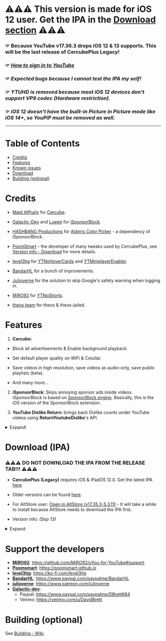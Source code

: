 # ⚠️⚠️⚠️ This version is made for iOS 12 user. Get the IPA in the [Download section](#download-ipa) ⚠️⚠️⚠️
### ☞ Because YouTube v17.36.3 drops iOS 12 & 13 supports. This will be the last release of CercubePlus Legacy!
### ☞ _[How to sign in to YouTube](https://github.com/qnblackcat/uYouPlus/discussions/447)_
### ☞ _Expected bugs because I cannot test the IPA my self!_
### ☞ _YTUHD is removed because most iOS 12 devices don't support VP9 codec (Hardware restriction)._
### ☞ _iOS 12 doesn't have the built-in Picture in Picture mode like iOS 14+, so YouPiP must be removed as well._
***

# Table of Contents
* [Credits](#credits)
* [Features](#features)
* [Known issues](#known-issues)
* [Download](#download-ipa)
* [Building (optional)](#building-optional)


# Credits
- [Majd Alfhaily](https://twitter.com/freemanrepo) for [Cercube](https://apt.alfhaily.me/depiction/FDXO5R).

- [Galactic-Dev](https://github.com/Galactic-Dev) and [Luewii](https://github.com/Luewii) for [iSponsorBlock](https://github.com/Galactic-Dev/iSponsorBlock).

- [HASHBANG Productions](https://github.com/hbang) for [Alderis Color Picker](https://github.com/hbang/Alderis) - a dependency of iSponsorBlock.

- [PoomSmart](https://twitter.com/poomsmart) - the developer of many tweaks used by CercubePlus, see [Version info - Download](#download) for more details.

- [level3tjg](https://twitter.com/level3tjg) for [YTNoHoverCards](https://github.com/level3tjg/YTNoHoverCards) and [YTMiniplayerEnabler](https://github.com/level3tjg/YTMiniplayerEnabler).

- [BandarHL](https://twitter.com/bandarhl) for a bunch of improvements.

- [Julioverne](https://twitter.com/ijulioverne) for the solution to skip Google's safety warning when logging in.

- [MiRO92](https://twitter.com/miro92) for [YTNoShorts](https://github.com/MiRO92/YTNoShorts/blob/main/Tweak.h).

- [theos team](https://github.com/theos/theos) for theos & theos-jailed.

# Features

1. **Cercube:**

- Block all advertisements & Enable background playback.

- Set default player quality on WiFi & Celullar.

- Save videos in high resolution, save videos as audio-only, save public playlists (beta).

- And many more...

2. **iSponsorBlock:** Skips annoying sponsor ads inside videos. iSponsorBlock is based on [SponsorBlock engine](https://sponsor.ajay.app/). Basically, this is the iOS version of the SponsorBlock extension.

3. **YouTube Dislike Return:** brings back Dislike counts under YouTube videos using **ReturnYoutubeDislike**'s API.

<details>
  <summary>Expand!</summary>

4. **YTClassicVideoQuality:** since YouTube v16.xx, you need one more step to change the video quality. YTClassicVideoQuality brings back the old video quality selector, which is a lot better than the new one.

5. **YTNoHoverCards:** offer an option to enable/disable the annoying suggested videos show up at the end of the videos.

6. **YTABGoodies:** allow you to disable some YouTube A/B testing features. It is a combination of several tweaks, such as:

- YouAreThere: disable "Video paused. Continue watching?" popup in the YouTube app when you play a long video.

- YouRememberCaption: make YouTube remember your video caption setting (if not already).

- YTNoCheckLocalNetwork: block the Local Network permission popup.

7. **NOYTPremium:** remove YouTube Premium upsell alerts.
</details>

# Download (IPA)
### ⚠️⚠️⚠️ DO NOT DOWNLOAD THE IPA FROM THE RELEASE TAB!!! ⚠️⚠️⚠️

- **CercubePlus (Legacy)** requires iOS & iPadOS 12.0. Get the latest IPA [here](https://27man-my.sharepoint.com/:u:/g/personal/qn____27man_onmicrosoft_com/EQ-83y5qflZJu0rNVOct1UkBRfiKnJMfqnnhk39ctuoD_g?download=1). 

- Older versions can be found [here](https://27man-my.sharepoint.com/:f:/g/personal/qn____27man_onmicrosoft_com/EoHq5P3wr8ZIs0HT2PLv-fEBIMQucxNFLokbPOZdVEwQPQ?e=dyqH9Y).

- For AltStore user: [Open in AltStore (v17.35.3-5.3.11)](https://tinyurl.com/5aj3w768) - It will take a while to install because AltStore needs to download the IPA first.

- Version info: _(Sep 13)_
<details>
  <summary>Expand:</summary>
  
| **Tweaks/App** | **Developer** | **Version** | **Open source** |
| - | - | :-: | :-:  |
| **YouTube** | Google Inc | 17.35.3 | ✖︎ |
| **Cercube** | [Majd Alfhaily](https://twitter.com/freemanrepo) | 5.3.11 | ✖︎ |
| **YTNoShorts** | [MiRO92](https://twitter.com/miro92) | 1.0.2 | [✔︎](https://github.com/MiRO92/YTNoShorts) |
| **iSponsorBlockLegacy** | [Galactic-Dev](https://github.com/Galactic-Dev) | 1.0-15 | [✔︎](https://github.com/Galactic-Dev/iSponsorBlockLegacy) |
| **BigYTMiniPlayer** | [Galactic-Dev](https://github.com/Galactic-Dev) | 1.0-1 | [✔︎](https://github.com/Galactic-Dev/BigYTMiniPlayer) |
| **YTNoHoverCards** | [level3tjg](https://twitter.com/level3tjg) | 0.0.3 | [✔︎](https://github.com/level3tjg/YTNoHoverCards) |
| **YTMiniplayerEnabler** | [level3tjg](https://twitter.com/level3tjg) | 0.0.2 | [✔︎](https://github.com/level3tjg/YTMiniplayerEnabler) |
| **IAmYouTube** | [PoomSmart](https://twitter.com/poomsmart) | 1.2.0 | [✔︎](https://github.com/PoomSmart/IAmYouTube) |
| **YTReExplore** | [PoomSmart](https://twitter.com/poomsmart) | 1.0.2 | [✔︎](https://github.com/PoomSmart/YTReExplore) |
| **NoYTPremium** | [PoomSmart](https://twitter.com/poomsmart) | 1.0.4 | [✔︎](https://github.com/PoomSmart/NoYTPremium) |
| **YTABGoodies** | [PoomSmart](https://twitter.com/poomsmart) | 1.0 | [✔︎](https://poomsmart.github.io/repo/depictions/ytabgoodies.html) |
| **YTNoPaidPromo** | [PoomSmart](https://twitter.com/poomsmart) | 1.0.0 | [✔︎](https://github.com/PoomSmart/YTNoPaidPromo) |
| **YTClassicVideoQuality** | [PoomSmart](https://twitter.com/poomsmart) | 1.0.1 | [✔︎](https://github.com/PoomSmart/YTClassicVideoQuality) |
| **Return YouTube Dislike** | [PoomSmart](https://twitter.com/poomsmart) | 1.6.8 | [✔︎](https://github.com/PoomSmart/Return-YouTube-Dislikes) |

</details>

# Support the developers
- [**MiRO92**](https://twitter.com/miro92): https://github.com/MiRO92/uYou-for-YouTube#support
- [**Poomsmart**](https://twitter.com/poomsmart): https://poomsmart.github.io
- [**level3tjg**](https://twitter.com/level3tjg): https://ko-fi.com/level3tjg
- [**BandarHL**](https://twitter.com/bandarhl): https://www.paypal.com/paypalme/BandarHL
- [**julioverne**](https://twitter.com/ijulioverne): https://www.patreon.com/julioverne
- [**Galactic-dev**](https://twitter.com/dev_galactic):   
  - Paypal: https://www.paypal.com/paypalme/DBrett684 
  - Venmo: https://venmo.com/u/DavidBrett

# Building (optional)

See [Building - Wiki](https://github.com/qnblackcat/CercubePlus/wiki/Building)

